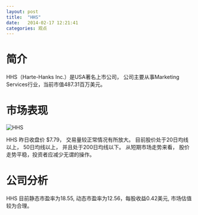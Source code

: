 ```yaml
---
layout: post
title:  "HHS"
date:   2014-02-17 12:21:41
categories: 观点
---
```


# 简介
HHS（Harte-Hanks Inc.）是USA著名上市公司，
公司主要从事Marketing Services行业，当前市值487.31百万美元。

# 市场表现

![HHS](http://finviz.com/chart.ashx?t=HHS&ty=c&ta=1&p=d&s=l)

HHS 昨日收盘价 $7.79，
交易量较正常情况有所放大。
目前股价处于20日均线以上，
50日均线以上，
并且处于200日均线以下。
从短期市场走势来看，
股价走势平稳，投资者应减少无谓的操作。

# 公司分析
HHS 目前静态市盈率为18.55, 动态市盈率为12.56，每股收益0.42美元,
市场估值较为合理。
